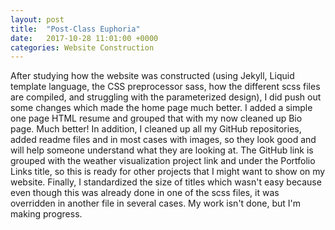 ```yaml
---
layout: post
title:  "Post-Class Euphoria"
date:   2017-10-28 11:01:00 +0000
categories: Website Construction
---
```

After studying how the website was constructed (using Jekyll, Liquid template language, the CSS preprocessor sass, how the different scss files are compiled, and struggling with the parameterized design), I did push out some changes which made the home page much better.  I added a simple one page HTML resume and grouped that with my now cleaned up Bio page.  Much better!  In addition, I cleaned up all my GitHub repositories, added readme files and in most cases with images, so they look good and will help someone understand what they are looking at.  The GitHub link is grouped with the weather visualization project link and under the Portfolio Links title, so this is ready for other projects that I might want to show on my website. Finally, I standardized the size of titles which wasn't easy because even though this was already done in one of the scss files, it was overridden in another file in several cases.  My work isn't done, but I'm making progress. 